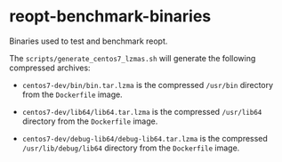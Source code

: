 # reopt-benchmark-binaries
Binaries used to test and benchmark reopt.

The `scripts/generate_centos7_lzmas.sh` will generate the following compressed archives:

+ `centos7-dev/bin/bin.tar.lzma` is the compressed `/usr/bin` directory from the `Dockerfile` image.

+ `centos7-dev/lib64/lib64.tar.lzma` is the compressed `/usr/lib64` directory from the `Dockerfile` image.

+ `centos7-dev/debug-lib64/debug-lib64.tar.lzma` is the compressed `/usr/lib/debug/lib64` directory from the `Dockerfile` image.
